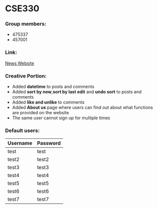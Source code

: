 # CSE330
### Group members:
 - 475337
 - 457001
 
### Link: 
[News Website](http://ec2-3-21-230-111.us-east-2.compute.amazonaws.com/~yuetongchen/module3-group/login.php)

### Creative Portion:
 - Added **datetime** to posts and comments
 - Added **sort by new**,**sort by last edit** and **undo sort** to posts and comments
 - Added **like and unlike** to comments
 - Added **About us** page where users can find out about what functions are provided on the website
 - The same user cannot sign up for multiple times
 
 ### Default users:
 
| Username  | Password |
| --------- | -------- |
| test      | test     |
| test2     | test2    |
| test3     | test3    |
| test4     | test4    |
| test5     | test5    |
| test6     | test6    |
| test7     | test7    |